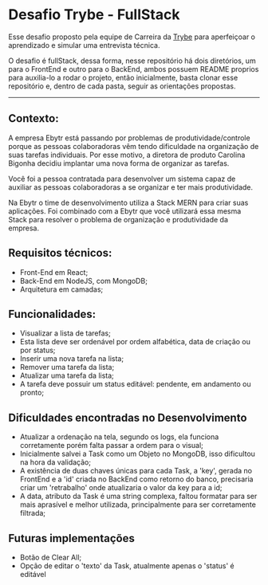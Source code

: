 # Desafio Trybe - FullStack

Esse desafio proposto pela equipe de Carreira da [Trybe](www.betrybe.com) para aperfeiçoar o aprendizado e simular uma entrevista técnica.

O desafio é fullStack, dessa forma, nesse repositório há dois diretórios, um para o FrontEnd e outro para o BackEnd, ambos possuem README proprios para auxilia-lo a rodar o projeto, então inicialmente, basta clonar esse repositório e, dentro de cada pasta, seguir as orientações propostas.

---
## Contexto:
A empresa Ebytr está passando por problemas de produtividade/controle porque as pessoas colaboradoras vêm tendo dificuldade na organização de suas tarefas individuais. Por esse motivo, a diretora de produto Carolina Bigonha decidiu implantar uma nova forma de organizar as tarefas.

Você foi a pessoa contratada para desenvolver um sistema capaz de auxiliar as pessoas colaboradoras a se organizar e ter mais produtividade.

Na Ebytr o time de desenvolvimento utiliza a Stack MERN para criar suas aplicações. Foi combinado com a Ebytr que você utilizará essa mesma Stack para resolver o problema de organização e produtividade da empresa.

## Requisitos técnicos:
- Front-End em React;
- Back-End em NodeJS, com MongoDB;
- Arquitetura em camadas;

## Funcionalidades:
- Visualizar a lista de tarefas;
- Esta lista deve ser ordenável por ordem alfabética, data de criação ou por status;
- Inserir uma nova tarefa na lista;
- Remover uma tarefa da lista;
- Atualizar uma tarefa da lista;
- A tarefa deve possuir um status editável: pendente, em andamento ou pronto;

## Dificuldades encontradas no Desenvolvimento
- Atualizar a ordenação na tela, segundo os logs, ela funciona corretamente porém falta passar a ordem para o visual;
- Inicialmente salvei a Task como um Objeto no MongoDB, isso dificultou na hora da validação;
- A existência de duas chaves únicas para cada Task, a 'key', gerada no FrontEnd e a 'id' criada no BackEnd como retorno do banco, precisaria criar um 'retrabalho' onde atualizaria o valor da key para a id;
- A data, atributo da Task é uma string complexa, faltou formatar para ser mais aprasível e melhor utilizada, principalmente para ser corretamente filtrada;

## Futuras implementações
- Botão de Clear All;
- Opção de editar o 'texto' da Task, atualmente apenas o 'status' é editável